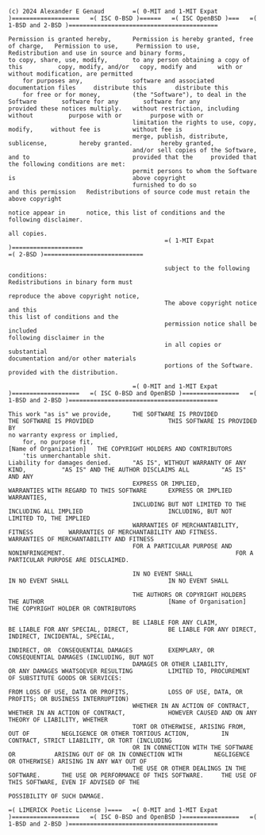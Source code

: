     (c) 2024 Alexander E Genaud        =( 0-MIT and 1-MIT Expat )===================   =( ISC 0-BSD )======   =( ISC OpenBSD )===   =( 1-BSD and 2-BSD )==========================================

    Permission is granted hereby,      Permission is hereby granted, free of charge,   Permission to use,     Permission to use,    Redistribution and use in source and binary forms,
    to copy, share, use, modify,       to any person obtaining a copy of this          copy, modify, and/or   copy, modify and      with or without modification, are permitted
        for purposes any,              software and associated documentation files     distribute this        distribute this
        for free or for money,         (the "Software"), to deal in the Software       software for any       software for any
    provided these notices multiply.   without restriction, including without          purpose with or        purpose with or
                                       limitation the rights to use, copy, modify,     without fee is         without fee is
                                       merge, publish, distribute, sublicense,         hereby granted.        hereby granted,
                                       and/or sell copies of the Software, and to                             provided that the     provided that the following conditions are met:
                                       permit persons to whom the Software is                                 above copyright
                                       furnished to do so                                                     and this permission   Redistributions of source code must retain the above copyright
                                                                                                              notice appear in      notice, this list of conditions and the following disclaimer.
                                                                                                              all copies.
                                                =( 1-MIT Expat )====================                                                                         =( 2-BSD )============================

                                                subject to the following conditions:                                                                         Redistributions in binary form must
                                                                                                                                                             reproduce the above copyright notice,
                                                The above copyright notice and this                                                                          this list of conditions and the
                                                permission notice shall be included                                                                          following disclaimer in the
                                                in all copies or substantial                                                                                 documentation and/or other materials
                                                portions of the Software.                                                                                    provided with the distribution.

                                       =( 0-MIT and 1-MIT Expat )===================   =( ISC 0-BSD and OpenBSD )================   =( 1-BSD and 2-BSD )==========================================

    This work "as is" we provide,      THE SOFTWARE IS PROVIDED                        THE SOFTWARE IS PROVIDED                     THIS SOFTWARE IS PROVIDED BY
    no warranty express or implied,
        for, no purpose fit,                                                                                                        [Name of Organization]   THE COPYRIGHT HOLDERS AND CONTRIBUTORS
        'tis unmerchantable shit.
    Liability for damages denied.      "AS IS", WITHOUT WARRANTY OF ANY KIND,          "AS IS" AND THE AUTHOR DISCLAIMS ALL         "AS IS" AND ANY
                                       EXPRESS OR IMPLIED,                             WARRANTIES WITH REGARD TO THIS SOFTWARE      EXPRESS OR IMPLIED WARRANTIES,
                                       INCLUDING BUT NOT LIMITED TO THE                INCLUDING ALL IMPLIED                        INCLUDING, BUT NOT LIMITED TO, THE IMPLIED
                                       WARRANTIES OF MERCHANTABILITY, FITNESS          WARRANTIES OF MERCHANTABILITY AND FITNESS.   WARRANTIES OF MERCHANTABILITY AND FITNESS
                                       FOR A PARTICULAR PURPOSE AND NONINFRINGEMENT.                                                FOR A PARTICULAR PURPOSE ARE DISCLAIMED.

                                       IN NO EVENT SHALL                               IN NO EVENT SHALL                            IN NO EVENT SHALL

                                       THE AUTHORS OR COPYRIGHT HOLDERS                THE AUTHOR                                   [Name of Organisation]   THE COPYRIGHT HOLDER OR CONTRIBUTORS

                                       BE LIABLE FOR ANY CLAIM,                        BE LIABLE FOR ANY SPECIAL, DIRECT,           BE LIABLE FOR ANY DIRECT, INDIRECT, INCIDENTAL, SPECIAL,
                                                                                       INDIRECT, OR  CONSEQUENTIAL DAMAGES          EXEMPLARY, OR CONSEQUENTIAL DAMAGES (INCLUDING, BUT NOT
                                       DAMAGES OR OTHER LIABILITY,                     OR ANY DAMAGES WHATSOEVER RESULTING          LIMITED TO, PROCUREMENT OF SUBSTITUTE GOODS OR SERVICES:
                                                                                       FROM LOSS OF USE, DATA OR PROFITS,           LOSS OF USE, DATA, OR PROFITS; OR BUSINESS INTERRUPTION)
                                       WHETHER IN AN ACTION OF CONTRACT,               WHETHER IN AN ACTION OF CONTRACT,            HOWEVER CAUSED AND ON ANY THEORY OF LIABILITY, WHETHER
                                       TORT OR OTHERWISE, ARISING FROM, OUT OF         NEGLIGENCE OR OTHER TORTIOUS ACTION,         IN CONTRACT, STRICT LIABILITY, OR TORT (INCLUDING
                                       OR IN CONNECTION WITH THE SOFTWARE OR           ARISING OUT OF OR IN CONNECTION WITH         NEGLIGENCE OR OTHERWISE) ARISING IN ANY WAY OUT OF
                                       THE USE OR OTHER DEALINGS IN THE SOFTWARE.      THE USE OR PERFORMANCE OF THIS SOFTWARE.     THE USE OF THIS SOFTWARE, EVEN IF ADVISED OF THE
                                                                                                                                    POSSIBILITY OF SUCH DAMAGE.

    =( LIMERICK Poetic License )====   =( 0-MIT and 1-MIT Expat )===================   =( ISC 0-BSD and OpenBSD )================   =( 1-BSD and 2-BSD )==========================================
